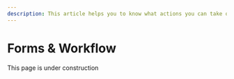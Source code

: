 ```yaml
---
description: This article helps you to know what actions you can take on this page
---
```


# Forms & Workflow

This page is under construction
